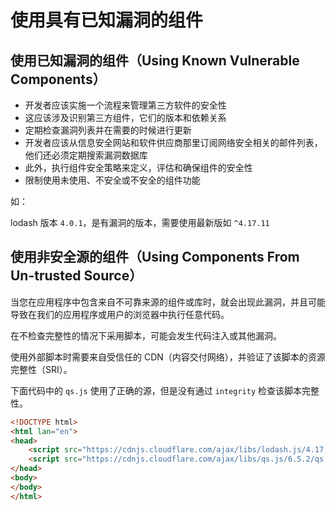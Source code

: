 # 使用具有已知漏洞的组件

## 使用已知漏洞的组件（Using Known Vulnerable Components）

- 开发者应该实施一个流程来管理第三方软件的安全性
- 这应该涉及识别第三方组件，它们的版本和依赖关系
- 定期检查漏洞列表并在需要的时候进行更新
- 开发者应该从信息安全网站和软件供应商那里订阅网络安全相关的邮件列表，他们还必须定期搜索漏洞数据库
- 此外，执行组件安全策略来定义，评估和确保组件的安全性
- 限制使用未使用、不安全或不安全的组件功能

如：

lodash 版本 `4.0.1`，是有漏洞的版本，需要使用最新版如 `^4.17.11`

## 使用非安全源的组件（Using Components From Un-trusted Source）

当您在应用程序中包含来自不可靠来源的组件或库时，就会出现此漏洞，并且可能导致在我们的应用程序或用户的浏览器中执行任意代码。

在不检查完整性的情况下采用脚本，可能会发生代码注入或其他漏洞。

使用外部脚本时需要来自受信任的 CDN（内容交付网络），并验证了该脚本的资源完整性（SRI）。

下面代码中的 `qs.js` 使用了正确的源，但是没有通过 `integrity` 检查该脚本完整性。

```html
<!DOCTYPE html>
<html lan="en">
<head>
    <script src="https://cdnjs.cloudflare.com/ajax/libs/lodash.js/4.17.12/lodash.min.js" integrity="sha256-7/xxxxxxx"></script>
    <script src="https://cdnjs.cloudflare.com/ajax/libs/qs.js/6.5.2/qs.js"></script>
</head>
<body>
</body>
</html>
```
